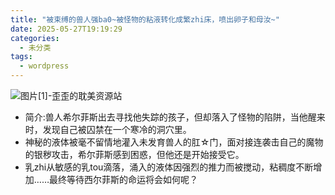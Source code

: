 ```yaml
---
title: "被束缚的兽人强ba0~被怪物的粘液转化成繁zhi床，喷出卵子和母汝~"
date: 2025-05-27T19:19:29
categories:
  - 未分类
tags:
  - wordpress
---
```


![图片[1]-歪歪的耽美资源站](/images/%e8%a2%ab%e6%9d%9f%e7%bc%9a%e7%9a%84%e5%85%bd%e4%ba%ba%e5%bc%baba0%e8%a2%ab%e6%80%aa%e7%89%a9%e7%9a%84%e7%b2%98%e6%b6%b2%e8%bd%ac%e5%8c%96%e6%88%90%e7%b9%81zhi%e5%ba%8a%ef%bc%8c%e5%96%b7%e5%87%ba-0.jpg)

*   简介:兽人希尔菲斯出去寻找他失踪的孩子，但却落入了怪物的陷阱，当他醒来时，发现自己被囚禁在一个寒冷的洞穴里。
*   神秘的液体被毫不留情地灌入未发育兽人的肛☆门，面对接连袭击自己的魔物的银秽攻击，希尔菲斯感到困惑，但他还是开始接受它。
*   乳zhi从敏感的乳tou滴落，涌入的液体因强烈的推力而被搅动，粘稠度不断增加……最终等待西尔菲斯的命运将会如何呢？
